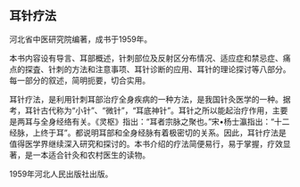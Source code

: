## 耳针疗法

河北省中医研究院编著，成书于1959年。

本书内容设有导言、耳部概述，针刺部位及反射区分布情况、适应症和禁忌症、痛点的探査、针刺的方法和注意事项、耳针诊断的应用、耳针的理论探讨等八部分。每一部分的叙述，简明扼要，切合实用。

耳针疗法，是利用针刺耳部治疗全身疾病的一种方法，是我国针灸医学的一种。据考，耳针古代称为“小针”、“微针”，“耳底神针”。耳针之所以能起治疗作用，主要是两耳与全身经络有关。《灵枢》指出：“耳者宗脉之聚也。”宋•杨士瀛指出：“十二经脉，上终于耳”。都说明耳部和全身经脉有着极密切的关系。因此，耳针疗法是值得医学界继续深入研究和探讨的。本书介绍的疗法简便易行，易于掌握，疗效显著，是一本适合针灸和农村医生的读物。

1959年河北人民出版社出版。
